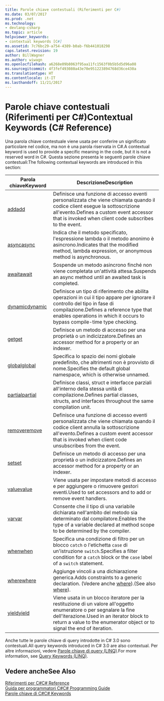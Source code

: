 ```yaml
---
title: Parole chiave contestuali (Riferimenti per C#)
ms.date: 03/07/2017
ms.prod: .net
ms.technology:
- devlang-csharp
ms.topic: article
helpviewer_keywords:
- contextual keywords [C#]
ms.assetid: 7c76bc29-a754-4389-b0ab-f6b441018298
caps.latest.revision: 19
author: BillWagner
ms.author: wiwagn
ms.openlocfilehash: a6268e09b8063f95aa11fc1563f0b5b5d5d96a08
ms.sourcegitcommit: 4f3fef493080a43e70e951223894768d36ce430a
ms.translationtype: HT
ms.contentlocale: it-IT
ms.lasthandoff: 11/21/2017
---
```

# <a name="contextual-keywords-c-reference"></a><span data-ttu-id="186af-102">Parole chiave contestuali (Riferimenti per C#)</span><span class="sxs-lookup"><span data-stu-id="186af-102">Contextual Keywords (C# Reference)</span></span>
<span data-ttu-id="186af-103">Una parola chiave contestuale viene usata per conferire un significato particolare nel codice, ma non è una parola riservata in C#.</span><span class="sxs-lookup"><span data-stu-id="186af-103">A contextual keyword is used to provide a specific meaning in the code, but it is not a reserved word in C#.</span></span> <span data-ttu-id="186af-104">Questa sezione presenta le seguenti parole chiave contestuali:</span><span class="sxs-lookup"><span data-stu-id="186af-104">The following contextual keywords are introduced in this section:</span></span>  
  
|<span data-ttu-id="186af-105">Parola chiave</span><span class="sxs-lookup"><span data-stu-id="186af-105">Keyword</span></span>|<span data-ttu-id="186af-106">Descrizione</span><span class="sxs-lookup"><span data-stu-id="186af-106">Description</span></span>|  
|-------------|-----------------|  
|[<span data-ttu-id="186af-107">add</span><span class="sxs-lookup"><span data-stu-id="186af-107">add</span></span>](../../../csharp/language-reference/keywords/add.md)|<span data-ttu-id="186af-108">Definisce una funzione di accesso eventi personalizzata che viene chiamata quando il codice client esegue la sottoscrizione all'evento.</span><span class="sxs-lookup"><span data-stu-id="186af-108">Defines a custom event accessor that is invoked when client code subscribes to the event.</span></span>|  
|[<span data-ttu-id="186af-109">async</span><span class="sxs-lookup"><span data-stu-id="186af-109">async</span></span>](../../../csharp/language-reference/keywords/async.md)|<span data-ttu-id="186af-110">Indica che il metodo specificato, l'espressione lambda o il metodo anonimo è asincrono.</span><span class="sxs-lookup"><span data-stu-id="186af-110">Indicates that the modified method, lambda expression, or anonymous method is asynchronous.</span></span>|  
|[<span data-ttu-id="186af-111">await</span><span class="sxs-lookup"><span data-stu-id="186af-111">await</span></span>](../../../csharp/language-reference/keywords/await.md)|<span data-ttu-id="186af-112">Sospende un metodo asincrono finché non viene completata un'attività attesa.</span><span class="sxs-lookup"><span data-stu-id="186af-112">Suspends an async method until an awaited task is completed.</span></span>|  
|[<span data-ttu-id="186af-113">dynamic</span><span class="sxs-lookup"><span data-stu-id="186af-113">dynamic</span></span>](../../../csharp/language-reference/keywords/dynamic.md)|<span data-ttu-id="186af-114">Definisce un tipo di riferimento che abilita operazioni in cui il tipo appare per ignorare il controllo del tipo in fase di compilazione.</span><span class="sxs-lookup"><span data-stu-id="186af-114">Defines a reference type that enables operations in which it occurs to bypass compile-time type checking.</span></span>|  
|[<span data-ttu-id="186af-115">get</span><span class="sxs-lookup"><span data-stu-id="186af-115">get</span></span>](../../../csharp/language-reference/keywords/get.md)|<span data-ttu-id="186af-116">Definisce un metodo di accesso per una proprietà o un indicizzatore.</span><span class="sxs-lookup"><span data-stu-id="186af-116">Defines an accessor method for a property or an indexer.</span></span>|  
|[<span data-ttu-id="186af-117">global</span><span class="sxs-lookup"><span data-stu-id="186af-117">global</span></span>](../../../csharp/language-reference/keywords/global.md)|<span data-ttu-id="186af-118">Specifica lo spazio dei nomi globale predefinito, che altrimenti non è provvisto di nome.</span><span class="sxs-lookup"><span data-stu-id="186af-118">Specifies the default global namespace, which is otherwise unnamed.</span></span>|  
|[<span data-ttu-id="186af-119">partial</span><span class="sxs-lookup"><span data-stu-id="186af-119">partial</span></span>](../../../csharp/language-reference/keywords/partial-type.md)|<span data-ttu-id="186af-120">Definisce classi, struct e interfacce parziali all'interno della stessa unità di compilazione.</span><span class="sxs-lookup"><span data-stu-id="186af-120">Defines partial classes, structs, and interfaces throughout the same compilation unit.</span></span>|  
|[<span data-ttu-id="186af-121">remove</span><span class="sxs-lookup"><span data-stu-id="186af-121">remove</span></span>](../../../csharp/language-reference/keywords/remove.md)|<span data-ttu-id="186af-122">Definisce una funzione di accesso eventi personalizzata che viene chiamata quando il codice client annulla la sottoscrizione all'evento.</span><span class="sxs-lookup"><span data-stu-id="186af-122">Defines a custom event accessor that is invoked when client code unsubscribes from the event.</span></span>|  
|[<span data-ttu-id="186af-123">set</span><span class="sxs-lookup"><span data-stu-id="186af-123">set</span></span>](../../../csharp/language-reference/keywords/set.md)|<span data-ttu-id="186af-124">Definisce un metodo di accesso per una proprietà o un indicizzatore.</span><span class="sxs-lookup"><span data-stu-id="186af-124">Defines an accessor method for a property or an indexer.</span></span>|  
|[<span data-ttu-id="186af-125">value</span><span class="sxs-lookup"><span data-stu-id="186af-125">value</span></span>](../../../csharp/language-reference/keywords/value.md)|<span data-ttu-id="186af-126">Viene usata per impostare metodi di accesso e per aggiungere o rimuovere gestori eventi.</span><span class="sxs-lookup"><span data-stu-id="186af-126">Used to set accessors and to add or remove event handlers.</span></span>|  
|[<span data-ttu-id="186af-127">var</span><span class="sxs-lookup"><span data-stu-id="186af-127">var</span></span>](../../../csharp/language-reference/keywords/var.md)|<span data-ttu-id="186af-128">Consente che il tipo di una variabile dichiarata nell'ambito del metodo sia determinato dal compilatore.</span><span class="sxs-lookup"><span data-stu-id="186af-128">Enables the type of a variable declared at method scope to be determined by the compiler.</span></span>|  
|[<span data-ttu-id="186af-129">when</span><span class="sxs-lookup"><span data-stu-id="186af-129">when</span></span>](when.md)|<span data-ttu-id="186af-130">Specifica una condizione di filtro per un blocco `catch` o l'etichetta `case` di un'istruzione `switch`.</span><span class="sxs-lookup"><span data-stu-id="186af-130">Specifies a filter condition for a `catch` block or the `case` label of a `switch` statement.</span></span>|
|[<span data-ttu-id="186af-131">where</span><span class="sxs-lookup"><span data-stu-id="186af-131">where</span></span>](../../../csharp/language-reference/keywords/where-generic-type-constraint.md)|<span data-ttu-id="186af-132">Aggiunge vincoli a una dichiarazione generica.</span><span class="sxs-lookup"><span data-stu-id="186af-132">Adds constraints to a generic declaration.</span></span> <span data-ttu-id="186af-133">(Vedere anche [where](../../../csharp/language-reference/keywords/where-clause.md)).</span><span class="sxs-lookup"><span data-stu-id="186af-133">(See also [where](../../../csharp/language-reference/keywords/where-clause.md)).</span></span>|  
|[<span data-ttu-id="186af-134">yield</span><span class="sxs-lookup"><span data-stu-id="186af-134">yield</span></span>](../../../csharp/language-reference/keywords/yield.md)|<span data-ttu-id="186af-135">Viene usata in un blocco iteratore per la restituzione di un valore all'oggetto enumeratore o per segnalare la fine dell'iterazione.</span><span class="sxs-lookup"><span data-stu-id="186af-135">Used in an iterator block to return a value to the enumerator object or to signal the end of iteration.</span></span>|  
  
 <span data-ttu-id="186af-136">Anche tutte le parole chiave di query introdotte in C# 3.0 sono contestuali.</span><span class="sxs-lookup"><span data-stu-id="186af-136">All query keywords introduced in C# 3.0 are also contextual.</span></span> <span data-ttu-id="186af-137">Per altre informazioni, vedere [Parole chiave di query (LINQ)](../../../csharp/language-reference/keywords/query-keywords.md).</span><span class="sxs-lookup"><span data-stu-id="186af-137">For more information, see [Query Keywords (LINQ)](../../../csharp/language-reference/keywords/query-keywords.md).</span></span>  
  
## <a name="see-also"></a><span data-ttu-id="186af-138">Vedere anche</span><span class="sxs-lookup"><span data-stu-id="186af-138">See Also</span></span>  
 [<span data-ttu-id="186af-139">Riferimenti per C#</span><span class="sxs-lookup"><span data-stu-id="186af-139">C# Reference</span></span>](../../../csharp/language-reference/index.md)  
 [<span data-ttu-id="186af-140">Guida per programmatori C#</span><span class="sxs-lookup"><span data-stu-id="186af-140">C# Programming Guide</span></span>](../../../csharp/programming-guide/index.md)  
 [<span data-ttu-id="186af-141">Parole chiave di C#</span><span class="sxs-lookup"><span data-stu-id="186af-141">C# Keywords</span></span>](../../../csharp/language-reference/keywords/index.md)
